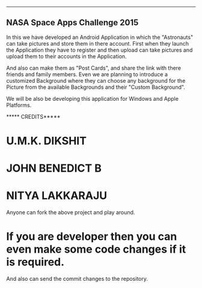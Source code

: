 --------------------------------
NASA Space Apps Challenge 2015
--------------------------------
In this we have developed an Android Application in which the "Astronauts" can take pictures and store them in there account.
First when they launch the Application they have to register and then upload can take pictures and 
upload them to their accounts in the Application.

And also can make them as "Post Cards", and share the link with there friends and family members.
Even we are planning to introduce a customized Background where they can choose any background 
for the Picture from the available Backgrounds and their "Custom Background".

We will be also be developing this application for Windows and Apple Platforms.


***** CREDITS*****

# U.M.K. DIKSHIT
# JOHN BENEDICT B
# NITYA LAKKARAJU

Anyone can fork the above project and play around.
# If you are developer then you can even make some code changes if it is required.
And also can send the commit changes to the repository.
